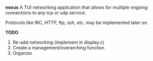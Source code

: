 **nexus**
A TUI networking application that allows for multiple ongoing connections to any
tcp or udp service.

Protocols like IRC, HTTP, ftp, ssh, etc. may be implemented later on.

**TODO**

1. Re-add networking (implement in display.c)
2. Create a management/overarching function
3. Organize
